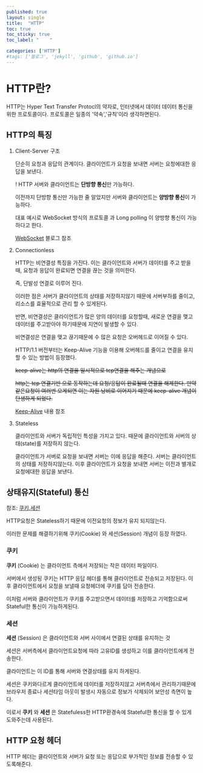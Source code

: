 ```yaml
---
published: true
layout: single
title:  "HTTP"
toc: true
toc_sticky: true
toc_label: "    "

categories: ['HTTP']
#tags: ['블로그', 'jekyll', 'github', 'github.io']
---
```


# HTTP란?
HTTP는 Hyper Text Transfer Protocl의 약자로, 인터넷에서 데이터 데이터 통신을 위한 프로토콜이다.
프로토콜은 일종의 '약속','규칙'이라 생각하면된다. 

## HTTP의 특징
1. Client-Server 구조

    단순히 요청과 응답의 관계이다. 클라이언트가 요청을 보내면 서버는 요청에대한 응답을 보낸다.
    
    !  HTTP 서버와 클라이언트는 **단방향 통신**만 가능하다.
    
    이전까지 단방향 통신만 가능한 줄 알았지만 서버와 클라이언트는 **양방향 통신**이 가능하다.

    대표 예시로 WebSocket 방식의 프로토콜 과 Long polling 이 양방향 통신이 가능하다고 한다.

    [WebSocket](https://inpa.tistory.com/entry/WEB-%F0%9F%8C%90-%EC%9B%B9-%EC%86%8C%EC%BC%93-Socket-%EC%97%AD%EC%82%AC%EB%B6%80%ED%84%B0-%EC%A0%95%EB%A6%AC) 블로그 참조

2. Connectionless

    HTTP는 비연결성 특징을 가진다.
    이는 클라이언트와 서버가 데이터를 주고 받을 때, 요청과 응답이 완료되면 연결을 끊는 것을 의미한다.
    
    즉, 단발성 연결로 이루어 진다.

    이러한 점은 서버가 클라이언트의 상태를 저장하지않기 때문에 서버부하를 줄이고, 리소스를 효율적으로 관리 할 수 있게된다.

    반면, 비연결성은 클라이언트가 많은 양의 데이터를 요청할때, 새로운 연결을 맺고 데이터를 주고받아야 하기때문에 지연이 발생할 수 있다. 

    비연결성은 연결을 맺고 끊기때문에 수 많은 요청은 오버헤드로 이어질 수 있다.
    
    HTTP/1.1 버전부터는 Keep-Alive 기능을 이용해 오버헤드를 줄이고 연결을 유지할 수 있는 방법이 등장했다.

    ~~keep-alive는 http의 연결을 일시적으로 tcp연결을 해주는 개념으로~~
    
    ~~http는 tcp 연결기반 으로 동작하는데 요청/응답이 완료될때 연결을 해제한다.
    만약 같은요청이 여러번 오게되면 이는 자원 낭비로 이어지기 때문에 keep-alive 개념이 탄생하게 되었다.~~

    [Keep-Alive](https://goodgid.github.io/HTTP-Keep-Alive/) 내용 참조

3. Stateless

    클라이언트와 서버가 독립적인 특성을 가지고 있다.
    때문에 클라이언트와 서버의 상태(state)를 저장하지 않는다.
    
    
    클라이언트가 서버로 요청을 보내면 서버는 이에 응답을 해준다. 서버는 클라이언트의 상태를 저장하지않는다. 이후 클라이언트가 요청을 보내면 서버는 이전과 별개로 요청에대한 응답을 보낸다.

## 상태유지(Stateful) 통신 

참조: [쿠키,세션](https://velog.io/@gwanuuoo/%EC%BF%A0%ED%82%A4-%EC%84%B8%EC%85%98-%EC%BA%90%EC%8B%9C%EB%9E%80)

HTTP요청은 Stateless하기 때문에 이전요청의 정보가 유지 되지않는다.

이러한 문제를 해결하기위해 쿠키(Cookie) 와 세션(Session) 개념이 등장 하였다.

### 쿠키

**쿠키** (Cookie) 는 클라이언트 측에서 저장되는 작은 데이터 파일이다. 

서버에서 생성됭 쿠키는 HTTP 응답 헤더를 통해 클라이언트로 전송되고 저장된다. 이후 클라이언트에서 요청을 보낼때 요청헤더에 쿠키를 담아 전송한다.

이처럼 서버와 클라이언트가 쿠키를 주고받으면서 데이터를 저장하고 기억함으로써 Stateful한 통신이 가능하게된다.

### 세션

**세션** (Session) 은 클라이언트와 서버 사이에서 연결된 상태를 유지하는 것

세션은 서버측에서 클라이언트요청에 따라 고유ID를 생성하고 이를 클라이언트에게 전송한다.

클라이언트는 이 ID를 통해 서버와 연결상태를 유지 하게된다.

세션은 쿠키와다르게 클라이언트에 데이터를 저장하지않고 서버측에서 관리하기때문에 브라우저 종료나 세션타임 아웃이 발생시 자동으로 정보가 삭제되어 보안성 측면이 높다.

이로서 **쿠키** 와 **세션** 은 Statefuless한 HTTP환경속에 Stateful한 통신을 할 수 있게 도와주는데 사용된다.
## HTTP 요청 헤더

HTTP 헤더는 클라이언트와 서버가 요청 또는 응답으로 부가적인 정보를 전송할 수 있도록해준다.
    


